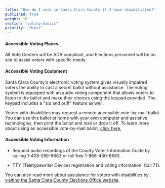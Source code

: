 ```yaml
---
title: "How do I vote in Santa Clara County if I have disabilities?"
published: true
weight: 10
section: "voting-basics"
priority: "Minor"
---
```


#### Accessible Voting Places    

All Vote Centers will be ADA compliant, and Elections personnel will be on site to assist voters with specific needs. 

#### Accessible Voting Equipment    

Santa Clara County's electronic voting system gives visually impaired voters the ability to cast a secret ballot without assistance. The voting system is equipped with an audio voting component that allows voters to listen to the ballot and make their choices using the keypad provided. The keypad includes a "sip and puff" feature as well. 

Voters with disabilities may request a remote accessible vote-by-mail ballot. You can use this ballot at home with your own computer and assistive technologies, then print the ballot and mail or drop it off. To learn more about using an accessible vote-by-mail ballot, [click here.](https://rovservices.sccgov.org/home/indexpost?selected=ra) 

#### Accessible Voting Information

- Request audio recordings of the County Voter Information Guide by calling 1-408-299-8683 or toll free 1-866-430-8683.

- TTY (Teletypewriter Device) registration and voting information: Call 711.  

You can also read more about assistance for voters with disabilities by [visiting the Santa Clara County Elections Office website](https://www.sccgov.org/sites/rov/Voting/Pages/Voting-Accessibility.aspx).
